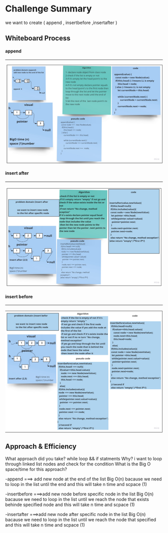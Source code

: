 # Challenge Summary
<!-- Description of the challenge -->
we want to create  ( append , insertbefore ,insertafter )
## Whiteboard Process
<!-- Embedded whiteboard image -->
#### append
---
![alt text](append.jpg)
#### insert after
---
![alt text](insertafter.jpg)
#### insert before
---
![alt text](insertbefor.jpg)
## Approach & Efficiency
What approach did you take? while loop && if statments 
 Why? i want to loop through linked list nodes and check for the condition 
 What is the Big O space/time for this approach? 
 
 -append ===> add new node at the end of the list  Big O(n) bacause we need to loop in the list until the end and this will take n time and scpace (1)


 -insertbefore ===>add new node before specific node in the list Big O(n) bacause we need to loop in the list until we reach the node that exists behinde specified node and this will take n time and scpace (1)


-insertafter ===>add new node after specific node in the list Big O(n) bacause we need to loop in the list until we reach the node that  specified  and this will take n time and scpace (1)


